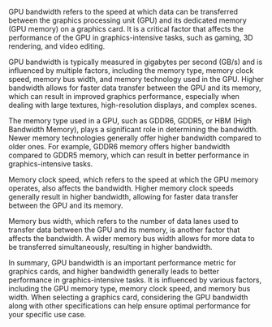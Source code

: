 GPU bandwidth refers to the speed at which data can be transferred between the graphics processing unit (GPU) and its dedicated memory (GPU memory) on a graphics card. It is a critical factor that affects the performance of the GPU in graphics-intensive tasks, such as gaming, 3D rendering, and video editing.

GPU bandwidth is typically measured in gigabytes per second (GB/s) and is influenced by multiple factors, including the memory type, memory clock speed, memory bus width, and memory technology used in the GPU. Higher bandwidth allows for faster data transfer between the GPU and its memory, which can result in improved graphics performance, especially when dealing with large textures, high-resolution displays, and complex scenes.

The memory type used in a GPU, such as GDDR6, GDDR5, or HBM (High Bandwidth Memory), plays a significant role in determining the bandwidth. Newer memory technologies generally offer higher bandwidth compared to older ones. For example, GDDR6 memory offers higher bandwidth compared to GDDR5 memory, which can result in better performance in graphics-intensive tasks.

Memory clock speed, which refers to the speed at which the GPU memory operates, also affects the bandwidth. Higher memory clock speeds generally result in higher bandwidth, allowing for faster data transfer between the GPU and its memory.

Memory bus width, which refers to the number of data lanes used to transfer data between the GPU and its memory, is another factor that affects the bandwidth. A wider memory bus width allows for more data to be transferred simultaneously, resulting in higher bandwidth.

In summary, GPU bandwidth is an important performance metric for graphics cards, and higher bandwidth generally leads to better performance in graphics-intensive tasks. It is influenced by various factors, including the GPU memory type, memory clock speed, and memory bus width. When selecting a graphics card, considering the GPU bandwidth along with other specifications can help ensure optimal performance for your specific use case.
